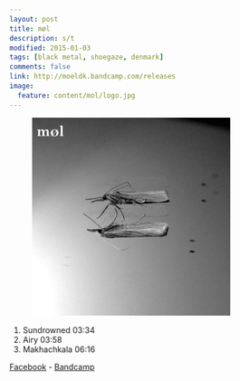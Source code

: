 ```yaml
---
layout: post
title: møl
description: s/t
modified: 2015-01-03
tags: [black metal, shoegaze, denmark]
comments: false
link: http://moeldk.bandcamp.com/releases
image:
  feature: content/mol/logo.jpg
---
```


<figure>
  <img src="images/content/mol/cover.jpg" alt="møl logo">
</figure>

1. Sundrowned 03:34
2. Airy 03:58
3. Makhachkala 06:16

[Facebook](https://www.facebook.com/moeldk) - [Bandcamp](http://moeldk.bandcamp.com/releases)